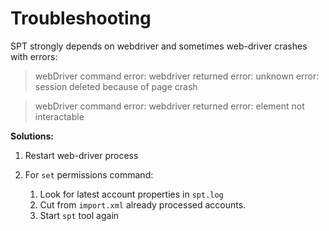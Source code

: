 # Troubleshooting

SPT strongly depends on webdriver and sometimes web-driver crashes with errors:

> webDriver command error: webdriver returned error: unknown error: session deleted because of page crash

> webDriver command error: webdriver returned error: element not interactable

**Solutions:**

1. Restart web-driver process

2. For `set` permissions command:
   1. Look for latest account properties in `spt.log`
   2. Cut from `import.xml` already processed accounts.
   3. Start `spt` tool again
